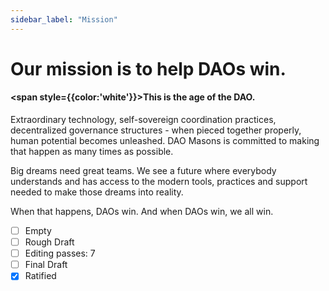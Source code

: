 ```yaml
---
sidebar_label: "Mission"
---
```


# Our mission is to help DAOs win.

#### <span style={{color:'white'}}>This is the age of the DAO.</span>

Extraordinary technology, self-sovereign coordination practices, decentralized governance structures - when pieced together properly, human potential becomes unleashed. DAO Masons is committed to making that happen as many times as possible.

Big dreams need great teams. We see a future where everybody understands and has access to the modern tools, practices and support needed to make those dreams into reality.

When that happens, DAOs win. And when DAOs win, we all win.

- [ ] Empty
- [ ] Rough Draft
- [ ] Editing passes: 7
- [ ] Final Draft
- [x] Ratified
